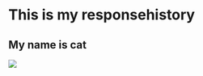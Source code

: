 <h1>This is my responsehistory</h1>

<h2>My name is cat</h2>

<img src=![image](https://github.com/user-attachments/assets/37d2e964-e353-4282-8332-bfaf902d89d9)>
